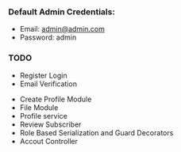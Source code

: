### Default Admin Credentials:
- Email: admin@admin.com
- Password: admin

### TODO
+ Register Login
+ Email Verification
- Create Profile Module 
- File Module
- Profile service 
- Review Subscriber
- Role Based Serialization and Guard Decorators
- Accout Controller
